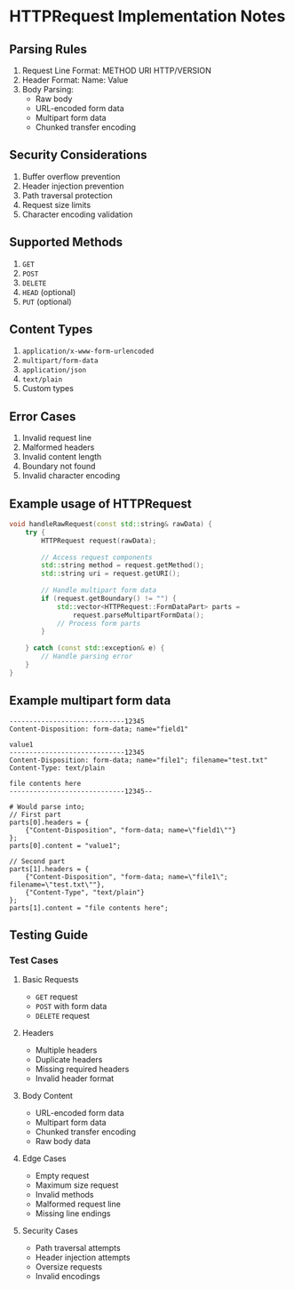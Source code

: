# HTTPRequest Implementation Notes

## Parsing Rules
1. Request Line Format: METHOD URI HTTP/VERSION
2. Header Format: Name: Value
3. Body Parsing:
    - Raw body
    - URL-encoded form data
    - Multipart form data
    - Chunked transfer encoding

## Security Considerations
1. Buffer overflow prevention
2. Header injection prevention
3. Path traversal protection
4. Request size limits
5. Character encoding validation

## Supported Methods
1. `GET`
2. `POST`
3. `DELETE`
4. `HEAD` (optional)
5. `PUT` (optional)

## Content Types
1. `application/x-www-form-urlencoded`
2. `multipart/form-data`
3. `application/json`
4. `text/plain`
5. Custom types

## Error Cases
1. Invalid request line
2. Malformed headers
3. Invalid content length
4. Boundary not found
5. Invalid character encoding

## Example usage of HTTPRequest
```c++
void handleRawRequest(const std::string& rawData) {
    try {
        HTTPRequest request(rawData);
        
        // Access request components
        std::string method = request.getMethod();
        std::string uri = request.getURI();
        
        // Handle multipart form data
        if (request.getBoundary() != "") {
            std::vector<HTTPRequest::FormDataPart> parts = 
                request.parseMultipartFormData();
            // Process form parts
        }
        
    } catch (const std::exception& e) {
        // Handle parsing error
    }
}
```

## Example multipart form data
```http request
-----------------------------12345
Content-Disposition: form-data; name="field1"

value1
-----------------------------12345
Content-Disposition: form-data; name="file1"; filename="test.txt"
Content-Type: text/plain

file contents here
-----------------------------12345--

# Would parse into;
// First part
parts[0].headers = {
    {"Content-Disposition", "form-data; name=\"field1\""}
};
parts[0].content = "value1";

// Second part
parts[1].headers = {
    {"Content-Disposition", "form-data; name=\"file1\"; filename=\"test.txt\""},
    {"Content-Type", "text/plain"}
};
parts[1].content = "file contents here";
```



## Testing Guide

### Test Cases
1. Basic Requests
   - `GET` request
   - `POST` with form data
   - `DELETE` request

2. Headers
   - Multiple headers
   - Duplicate headers
   - Missing required headers
   - Invalid header format

3. Body Content
   - URL-encoded form data
   - Multipart form data
   - Chunked transfer encoding
   - Raw body data

4. Edge Cases
   - Empty request
   - Maximum size request
   - Invalid methods
   - Malformed request line
   - Missing line endings

5. Security Cases
   - Path traversal attempts
   - Header injection attempts
   - Oversize requests
   - Invalid encodings
